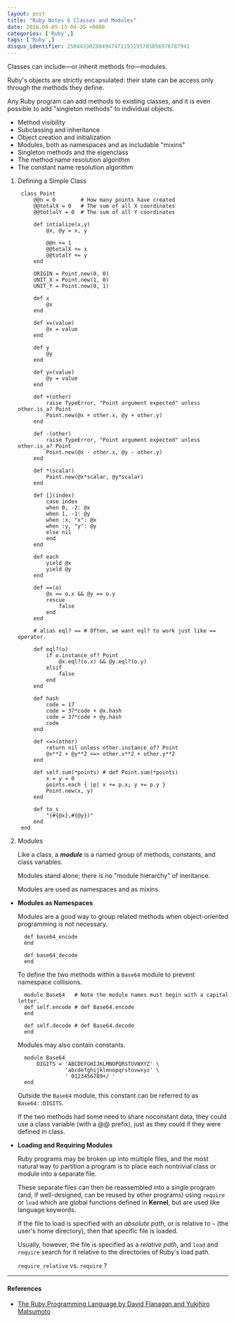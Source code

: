 ```yaml
---
layout: post
title: "Ruby Notes 6 Classes and Modules"
date: 2016-04-05 13-04-35 +0800
categories: ['Ruby',]
tags: ['Ruby',]
disqus_identifier: 250443302884947471193195785856976787941
---
```

Classes can include—or inherit methods fro—modules.

Ruby's objects are strictly encapsulated: their state can be access only through the methods they define.

Any Ruby program can add methods to existing classes, and it is even possible to add "singleton methods" to individual objects.

* Method visibility
* Subclassing and inheritance
* Object creation and initialization
* Modules, both as namespaces and as includable "mixins"
* Singleton methods and the eigenclass
* The method name resolution algorithm
* The constant name resolution algorithm

1. Defining a Simple Class

        class Point
            @@n = 0        # How many points have created
            @@totalX = 0   # The sum of all X coordinates
            @@totlalY = 0  # The sum of all Y coordinates
            
            def intialize(x,y)
                @x, @y = x, y
                
                @@n += 1
                @@totalX += x
                @@totalY += y
            end
            
            ORIGIN = Point.new(0, 0)
            UNIT_X = Point.new(1, 0)
            UNIT_Y = Point.new(0, 1)
            
            def x
                @x
            end
            
            def x=(value)
                @x = value
            end
            
            def y
                @y
            end
            
            def y=(value)
                @y = value
            end
            
            def +(other)
                raise TypeError, "Point argument expected" unless other.is_a? Point
                Point.new(@x + other.x, @y + other.y)
            end
            
            def -(other)
                raise TypeError, "Point argument expected" unless other.is_a? Point
                Point.new(@x - other.x, @y - other.y)
            end
            
            def *(scalar)
                Point.new(@x*scalar, @y*scalar)
            end
            
            def [](index)
                case index
                when 0, -2: @x
                when 1, -1: @y
                when :x, "x": @x
                when :y, "y": @y
                else nil
                end
            end
            
            def each
                yield @x
                yield @y
            end
            
            def ==(o)
                @x == o.x && @y == o.y
                rescue
                    false
                end
            end
            
            # alias eql? == # Often, we want eql? to work just like == operator.
            
            def eql?(o)
                if o.instance_of? Point
                    @x.eql?(o.x) && @y.eql?(o.y)
                elsif 
                    false
                end
            end
            
            def hash
                code = 17
                code = 37*code + @x.hash
                code = 37*code + @y.hash
                code
            end
            
            def <=>(other)
                return nil unless other.instance_of? Point
                @x**2 + @y**2 <=> other.x**2 + other.y**2
            end
            
            def self.sum(*points) # def Point.sum(*points)
                x = y = 0
                points.each { |p| x += p.x; y += p.y }
                Point.new(x, y)
            end
            
            def to_s
                "(#{@x},#{@y})"
            end
        end

5. Modules

    Like a class, a ***module*** is a named group of methods, constants, and class variables.

    Modules stand alone; there is no "module hierarchy" of ineritance.

    Modules are used as namespaces and as mixins.

* **Modules as Namespaces**

    Modules are a good way to group related methods when object-oriented programming is not necessary.

        def base64_encode
        end

        def base64_decode
        end

    To define the two methods within a `Base64` module to prevent namespace collisions.

        module Base64   # Note the module names must begin with a capital letter.
        def self.encode # def Base64.encode
        end

        def self.decode # def Base64.decode
        end

    Modules may also contain constants.

        module Base64
            DIGITS = 'ABCDEFGHIJKLMNOPQRSTUVWXYZ' \
                     'abcdefghijklmnopqrstuvwxyz' \
                     ' 0123456789+/ '
        end

    Outside the `Base64` module, this constant can be referred to as `Base64::DIGITS`.

    If the two methods had some need to share noconstant data, they could use a class variable (with a @@ prefix), just as they could if they were defined in class.

* **Loading and Requiring Modules**

    Ruby programs may be broken up into multiple files, and the most natural way to partition a program is to place each nontrivial class or module into a separate file.

    These separate files can then be reassembled into a single program (and, if well-designed, can be reused by other programs) using `require` or `load` which are global functions defined in **Kernel**, but are used like language keywords.

    If the file to load is specified with an *absolute path*, or is relative to `~` (the user's home directory), then that specific file is loaded.

    Usually, however, the file is specified as a *relative path*, and `load` and `require` search for it relative to the directories of Ruby's load path.

    `require_relative` vs. `require` ?

* * *

#### References

* [The Ruby Programming Language by David Flanagan and Yukihiro Matsumoto](http://www.amazon.com/Ruby-Programming-Language-David-Flanagan/dp/0596516177/ref=sr_1_1?ie=UTF8&qid=1459784613&sr=8-1&keywords=The+Ruby+Programming+Language)
